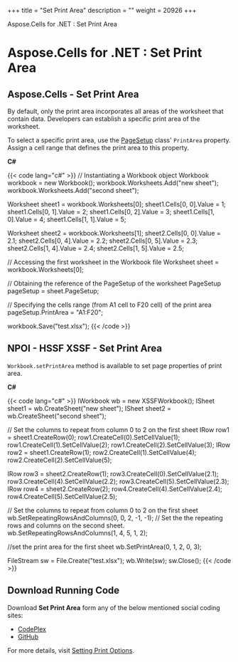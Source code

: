 +++
title = "Set Print Area" 
description = "" 
weight = 20926 
+++

Aspose.Cells for .NET : Set Print Area  

# Aspose.Cells for .NET : Set Print Area


## Aspose.Cells - Set Print Area

By default, only the print area incorporates all areas of the worksheet that contain data. Developers can establish a specific print area of the worksheet.

To select a specific print area, use the [PageSetup](http://www.aspose.com/docs/display/cellsnet/Aspose.Cells.PageSetup+Class) class' `PrintArea` property. Assign a cell range that defines the print area to this property.

**C#**

{{< code lang="c#" >}}
// Instantiating a Workbook object
Workbook workbook = new Workbook();
workbook.Worksheets.Add("new sheet");
workbook.Worksheets.Add("second sheet");

Worksheet sheet1 = workbook.Worksheets[0];
sheet1.Cells[0, 0].Value = 1;
sheet1.Cells[0, 1].Value = 2;
sheet1.Cells[0, 2].Value = 3;
sheet1.Cells[1, 0].Value = 4;
sheet1.Cells[1, 1].Value = 5;

Worksheet sheet2 = workbook.Worksheets[1];
sheet2.Cells[0, 0].Value = 2.1;
sheet2.Cells[0, 4].Value = 2.2;
sheet2.Cells[0, 5].Value = 2.3;
sheet2.Cells[1, 4].Value = 2.4;
sheet2.Cells[1, 5].Value = 2.5;

// Accessing the first worksheet in the Workbook file
Worksheet sheet = workbook.Worksheets[0];

// Obtaining the reference of the PageSetup of the worksheet
PageSetup pageSetup = sheet.PageSetup;

// Specifying the cells range (from A1 cell to F20 cell) of the print area
pageSetup.PrintArea = "A1:F20";

workbook.Save("test.xlsx");
{{< /code >}}

## NPOI - HSSF XSSF - Set Print Area

`Workbook.setPrintArea` method is available to set page properties of print area.

**C#**

{{< code lang="c#" >}}
IWorkbook wb = new XSSFWorkbook();
ISheet sheet1 = wb.CreateSheet("new sheet");
ISheet sheet2 = wb.CreateSheet("second sheet");

// Set the columns to repeat from column 0 to 2 on the first sheet
IRow row1 = sheet1.CreateRow(0);
row1.CreateCell(0).SetCellValue(1);
row1.CreateCell(1).SetCellValue(2);
row1.CreateCell(2).SetCellValue(3);
IRow row2 = sheet1.CreateRow(1);
row2.CreateCell(1).SetCellValue(4);
row2.CreateCell(2).SetCellValue(5);


IRow row3 = sheet2.CreateRow(1);
row3.CreateCell(0).SetCellValue(2.1);
row3.CreateCell(4).SetCellValue(2.2);
row3.CreateCell(5).SetCellValue(2.3);
IRow row4 = sheet2.CreateRow(2);
row4.CreateCell(4).SetCellValue(2.4);
row4.CreateCell(5).SetCellValue(2.5);

// Set the columns to repeat from column 0 to 2 on the first sheet
wb.SetRepeatingRowsAndColumns(0, 0, 2, -1, -1);
// Set the the repeating rows and columns on the second sheet.
wb.SetRepeatingRowsAndColumns(1, 4, 5, 1, 2);

//set the print area for the first sheet
wb.SetPrintArea(0, 1, 2, 0, 3);

FileStream sw = File.Create("test.xlsx");
wb.Write(sw);
sw.Close();
{{< /code >}}

## Download Running Code

Download **Set Print Area** form any of the below mentioned social coding sites:

*   [CodePlex](https://asposenpoi.codeplex.com/downloads/get/1479034)
*   [GitHub](https://github.com/aspose-cells/Aspose.Cells-for-.NET/releases/download/Aspose.Cells_vs_NPOI_1.0/Set.Print.Area.Aspose.Cells.zip)

For more details, visit [Setting Print Options](http://www.aspose.com/docs/display/cellsnet/Setting+Print+Options).


